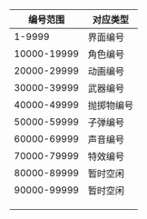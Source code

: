 | 编号范围    | 对应类型   |
| ----------- | ---------- |
| 1-9999      | 界面编号   |
| 10000-19999 | 角色编号   |
| 20000-29999 | 动画编号   |
| 30000-39999 | 武器编号   |
| 40000-49999 | 抛掷物编号 |
| 50000-59999 | 子弹编号   |
| 60000-69999 | 声音编号   |
| 70000-79999 | 特效编号   |
| 80000-89999 | 暂时空闲   |
| 90000-99999 | 暂时空闲   |
|             |            |
|             |            |
|             |            |


